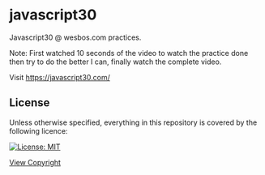 # javascript30

Javascript30 @ wesbos.com practices. 

Note: First watched 10 seconds of the video to watch the practice done then try to do the better I can, finally watch the complete video. 

Visit https://javascript30.com/

## License

Unless otherwise specified, everything in this repository is covered by the following licence:

[![License: MIT](https://img.shields.io/badge/License-MIT-yellow.svg)](https://opensource.org/licenses/MIT)

[View Copyright](LICENSE)
